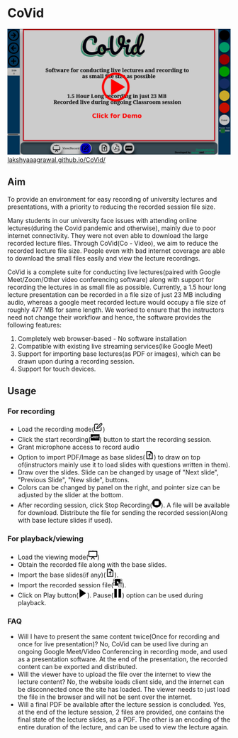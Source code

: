 # CoVid
[![CoVid Demo Video](./res/images/demo_image.png)](http://www.youtube.com/watch?v=ePbTFDbfO74 "CoVid Live Lecture Recording Software - Usage")
[lakshyaaagrawal.github.io/CoVid/](https://lakshyaaagrawal.github.io/CoVid/)

## Aim
To provide an environment for easy recording of university lectures and presentations, with a priority to reducing the recorded session file size.

Many students in our university face issues with attending online lectures(during the Covid pandemic and otherwise), mainly due to poor internet connectivity. They were not even able to download the large recorded lecture files. Through CoVid(Co - Video), we aim to reduce the recorded lecture file size. People even with bad internet coverage are able to download the small files easily and view the lecture recordings.

CoVid is a complete suite for conducting live lectures(paired with Google Meet/Zoom/Other video conferencing software) along with support for recording the lectures in as small file as possible. Currently, a 1.5 hour long lecture presentation can be recorded in a file size of just 23 MB including audio, whereas a google meet recorded lecture would occupy a file size of roughly 477 MB for same length.
We worked to ensure that the instructors need not change their workflow and hence, the software provides the following features:
1. Completely web browser-based - No software installation
2. Compatible with existing live streaming services(like Google Meet)
3. Support for importing base lectures(as PDF or images), which can be drawn upon during a recording session.
4. Support for touch devices.

## Usage
### For recording
* Load the recording mode(<img src="./res/images/record-mode-button.svg" width="20">)
* Click the start recording(<img src="./res/images/start_recording.svg" width="20">) button to start the recording session.
* Grant microphone access to record audio
* Option to import PDF/Image as base slides(<img src="./res/images/import_base_pdf.svg" width="20">) to draw on top of(instructors mainly use it to load slides with questions written in them).
* Draw over the slides. Slide can be changed by usage of "Next slide", "Previous Slide", "New slide", buttons.
* Colors can be changed by panel on the right, and pointer size can be adjusted by the slider at the bottom.
* After recording session, click Stop Recording(<img src="./res/images/stop_recording.svg" width="20">). A file will be available for download. Distribute the file for sending the recorded session(Along with base lecture slides if used).

### For playback/viewing
* Load the viewing mode(<img src="./res/images/view-mode-button.svg" width="20">)
* Obtain the recorded file along with the base slides.
* Import the base slides(if any)(<img src="./res/images/import_base_pdf.svg" width="20">).
* Import the recorded session file(<img src="./res/images/import_lecture_content.svg" width="20">).
* Click on Play button(<img src="./res/images/play.png" width="20">). Pause(<img src="./res/images/pause.png" width="20">) option can be used during playback.

### FAQ
* Will I have to present the same content twice(Once for recording and once for live presentation)?
  No, CoVid can be used live during an ongoing Google Meet/Video Conferencing in recording mode, and used as a presentation software. At the end of the presentation, the recorded content can be exported and distributed.
* Will the viewer have to upload the file over the internet to view the lecture content?
  No, the website loads client side, and the internet can be disconnected once the site has loaded. The viewer needs to just load the file in the browser and will not be sent over the internet.
* Will a final PDF be available after the lecture session is concluded.
  Yes, at the end of the lecture session, 2 files are provided, one contains the final state of the lecture slides, as a PDF. The other is an encoding of the entire duration of the lecture, and can be used to view the lecture again.